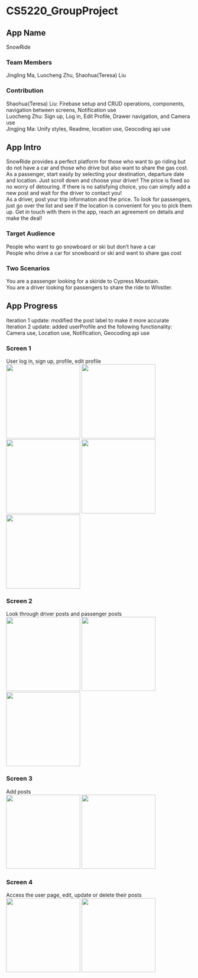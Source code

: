 # CS5220_GroupProject

## App Name

SnowRide

### Team Members

Jingling Ma, Luocheng Zhu, Shaohua(Teresa) Liu

### Contribution

Shaohua(Teresa) Liu: Firebase setup and CRUD operations, components, navigation between screens, Notification use  
Luocheng Zhu: Sign up, Log in, Edit Profile, Drawer navigation, and Camera use  
Jingjing Ma: Unify styles, Readme, location use, Geocoding api use

## App Intro

SnowRide provides a perfect platform for those who want to go riding but do not have a car and those who drive but also want to share the gas cost.  
As a passenger, start easily by selecting your destination, departure date and location. Just scroll down and choose your driver! The price is fixed so no worry of detouring. If there is no satisfying choice, you can simply add a new post and wait for the driver to contact you!  
As a driver, post your trip information and the price. To look for passengers, just go over the list and see if the location is convenient for you to pick them up. Get in touch with them in the app, reach an agreement on details and make the deal!

### Target Audience

People who want to go snowboard or ski but don’t have a car  
People who drive a car for snowboard or ski and want to share gas cost

### Two Scenarios

You are a passenger looking for a skiride to Cypress Mountain.  
You are a driver looking for passengers to share the ride to Whistler.

## App Progress

Iteration 1 update: modified the post label to make it more accurate  
Iteration 2 update: added userProfile and the following functionality: Camera use, Location use, Notification, Geocoding api use

### Screen 1

User log in, sign up, profile, edit profile  
<img width="200px" src="https://github.com/tliu03/CS5220_GroupProject/blob/IterationOne/SnowRide/assets/welcome.png">
<img width="200px" src="https://github.com/tliu03/CS5220_GroupProject/blob/IterationOne/SnowRide/assets/signUp.png">
<img width="200px" src="https://github.com/tliu03/CS5220_GroupProject/blob/IterationOne/SnowRide/assets/logIn.png">
<img width="200px" src="https://github.com/tliu03/CS5220_GroupProject/blob/IterationTwo/SnowRide/assets/UserProfile.png">
<img width="200px" src="https://github.com/tliu03/CS5220_GroupProject/blob/IterationTwo/SnowRide/assets/EditProfile.png">

### Screen 2

Look through driver posts and passenger posts  
<img src="https://github.com/tliu03/CS5220_GroupProject/blob/IterationOne/SnowRide/assets/driverPost.png" width="200px">
<img src="https://github.com/tliu03/CS5220_GroupProject/blob/IterationOne/SnowRide/assets/passengerPost.png" width="200px">
<img src="https://github.com/tliu03/CS5220_GroupProject/blob/IterationOne/SnowRide/assets/postDeatil.png" width="200px">

### Screen 3

Add posts  
<img width="200px" src="https://github.com/tliu03/CS5220_GroupProject/blob/IterationOne/SnowRide/assets/addDriverPost.png">
<img width="200px" src="https://github.com/tliu03/CS5220_GroupProject/blob/IterationOne/SnowRide/assets/addPassengerPost.png">

### Screen 4

Access the user page, edit, update or delete their posts  
<img width="200px" src="https://github.com/tliu03/CS5220_GroupProject/blob/IterationOne/SnowRide/assets/user.png">
<img width="200px" src="https://github.com/tliu03/CS5220_GroupProject/blob/IterationOne/SnowRide/assets/userPostDetail.png">
